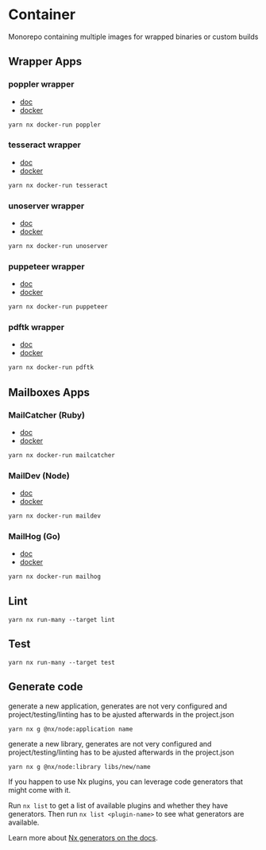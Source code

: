 # Container

Monorepo containing multiple images for wrapped binaries or custom builds

## Wrapper Apps

### poppler wrapper

- [doc](https://github.com/philiplehmann/container/blob/main/apps/poppler/README.md)
- [docker](https://hub.docker.com/r/philiplehmann/poppler-server)

```bash
yarn nx docker-run poppler
```

### tesseract wrapper

- [doc](https://github.com/philiplehmann/container/blob/main/apps/tesseract/README.md)
- [docker](https://hub.docker.com/r/philiplehmann/tesseract)

```bash
yarn nx docker-run tesseract
```

### unoserver wrapper

- [doc](https://github.com/philiplehmann/container/blob/main/apps/unoserver/README.md)
- [docker](https://hub.docker.com/r/philiplehmann/unoserver)

```bash
yarn nx docker-run unoserver
```

### puppeteer wrapper

- [doc](https://github.com/philiplehmann/container/blob/main/apps/puppeteer/README.md)
- [docker](https://hub.docker.com/r/philiplehmann/puppeteer)

```bash
yarn nx docker-run puppeteer
```

### pdftk wrapper

- [doc](https://github.com/philiplehmann/container/blob/main/apps/pdftk/README.md)
- [docker](https://hub.docker.com/r/philiplehmann/pdftk)

```bash
yarn nx docker-run pdftk
```

## Mailboxes Apps

### MailCatcher (Ruby)

- [doc](https://github.com/philiplehmann/container/blob/main/apps/mailcatcher/README.md)
- [docker](https://hub.docker.com/r/philiplehmann/mailcatcher)

```bash
yarn nx docker-run mailcatcher
```

### MailDev (Node)

- [doc](https://github.com/philiplehmann/container/blob/main/apps/maildev/README.md)
- [docker](https://hub.docker.com/r/philiplehmann/maildev)

```bash
yarn nx docker-run maildev
```

### MailHog (Go)

- [doc](https://github.com/philiplehmann/container/blob/main/apps/mailhog/README.md)
- [docker](https://hub.docker.com/r/philiplehmann/mailhog)

```bash
yarn nx docker-run mailhog
```

## Lint

```
yarn nx run-many --target lint
```

## Test

```
yarn nx run-many --target test
```

## Generate code

generate a new application, generates are not very configured and project/testing/linting has to be ajusted afterwards in the project.json

```
yarn nx g @nx/node:application name
```

generate a new library, generates are not very configured and project/testing/linting has to be ajusted afterwards in the project.json

```
yarn nx g @nx/node:library libs/new/name
```

If you happen to use Nx plugins, you can leverage code generators that might come with it.

Run `nx list` to get a list of available plugins and whether they have generators. Then run `nx list <plugin-name>` to see what generators are available.

Learn more about [Nx generators on the docs](https://nx.dev/plugin-features/use-code-generators).
